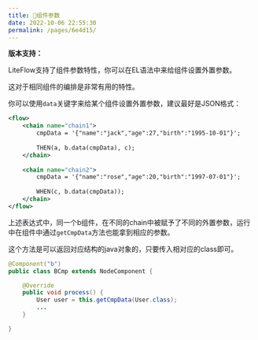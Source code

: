 ```yaml
---
title: 🍉组件参数
date: 2022-10-06 22:55:30
permalink: /pages/6e4d15/
---
```


**版本支持：**<Badge text="v2.9.0+" vertical="middle"/>

LiteFlow支持了组件参数特性，你可以在EL语法中来给组件设置外置参数。

这对于相同组件的编排是非常有用的特性。

你可以使用`data`关键字来给某个组件设置外置参数，建议最好是JSON格式：

```xml
<flow>
    <chain name="chain1">
        cmpData = '{"name":"jack","age":27,"birth":"1995-10-01"}';
    
        THEN(a, b.data(cmpData), c);
    </chain>
    
    <chain name="chain2">
        cmpData = '{"name":"rose","age":20,"birth":"1997-07-01"}';
    
        WHEN(c, b.data(cmpData));
    </chain>
</flow>
```

上述表达式中，同一个b组件，在不同的chain中被赋予了不同的外置参数，运行中在组件中通过`getCmpData`方法也能拿到相应的参数。

这个方法是可以返回对应结构的java对象的，只要传入相对应的class即可。

```java
@Component("b")
public class BCmp extends NodeComponent {

	@Override
	public void process() {
		User user = this.getCmpData(User.class);
		...
	}

}
```
